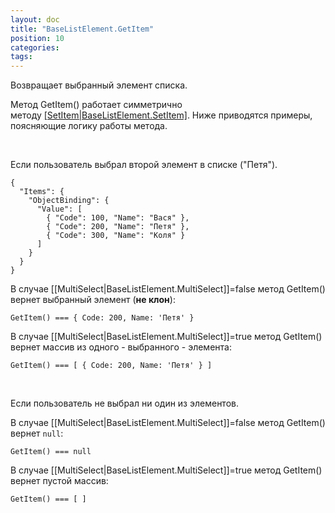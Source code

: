 ```yaml
---
layout: doc
title: "BaseListElement.GetItem"
position: 10
categories: 
tags: 
---
```


Возвращает выбранный элемент списка. 

Метод GetItem() работает симметрично методу [[SetItem|BaseListElement.SetItem]](). Ниже приводятся примеры, поясняющие логику работы метода.

   

Если пользователь выбрал второй элемент в списке ("Петя").

```
{
  "Items": {
    "ObjectBinding": {
      "Value": [
        { "Code": 100, "Name": "Вася" },
        { "Code": 200, "Name": "Петя" },
        { "Code": 300, "Name": "Коля" }
      ]
    }
  }
}
```

В случае [[MultiSelect|BaseListElement.MultiSelect]]=false метод GetItem() вернет выбранный элемент (**не клон**):

```
GetItem() === { Code: 200, Name: 'Петя' }
```

В случае [[MultiSelect|BaseListElement.MultiSelect]]=true метод GetItem() вернет массив из одного - выбранного - элемента:

```
GetItem() === [ { Code: 200, Name: 'Петя' } ]
```

   

Если пользователь не выбрал ни один из элементов.

В случае [[MultiSelect|BaseListElement.MultiSelect]]=false метод GetItem() вернет `null`:

```
GetItem() === null
```

В случае [[MultiSelect|BaseListElement.MultiSelect]]=true метод GetItem() вернет пустой массив:

```
GetItem() === [ ]
```

 

 


